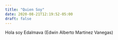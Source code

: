 ```yaml
---
title: "Quien Soy"
date: 2020-08-21T12:19:52-05:00
draft: false
---
```


Hola soy Edalmava (Edwin Alberto Martinez Vanegas)

